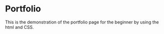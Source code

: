 # Portfolio
This is the demonstration of the portfolio page for the beginner  by using the html and CSS. 
